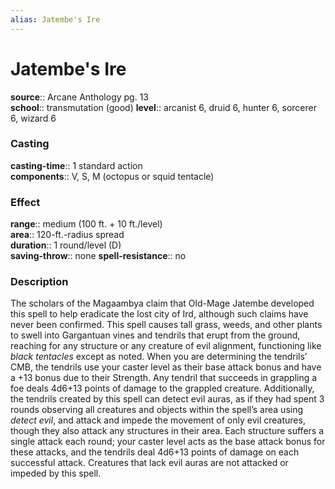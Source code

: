 ```yaml
---
alias: Jatembe's Ire
---
```


# Jatembe's Ire 

**source**:: Arcane Anthology pg. 13  
**school**:: transmutation (good)
**level**:: arcanist 6, druid 6, hunter 6, sorcerer 6, wizard 6

### Casting 

**casting-time**:: 1 standard action  
**components**:: V, S, M (octopus or squid tentacle)

### Effect 

**range**:: medium (100 ft. + 10 ft./level)  
**area**:: 120-ft.-radius spread  
**duration**:: 1 round/level (D)  
**saving-throw**:: none
**spell-resistance**:: no

### Description 

The scholars of the Magaambya claim that Old-Mage Jatembe developed this spell to help eradicate the lost city of Ird, although such claims have never been confirmed. This spell causes tall grass, weeds, and other plants to swell into Gargantuan vines and tendrils that erupt from the ground, reaching for any structure or any creature of evil alignment, functioning like *black tentacles* except as noted. When you are determining the tendrils’ CMB, the tendrils use your caster level as their base attack bonus and have a +13 bonus due to their Strength. Any tendril that succeeds in grappling a foe deals 4d6+13 points of damage to the grappled creature. Additionally, the tendrils created by this spell can detect evil auras, as if they had spent 3 rounds observing all creatures and objects within the spell’s area using *detect evil*, and attack and impede the movement of only evil creatures, though they also attack any structures in their area. Each structure suffers a single attack each round; your caster level acts as the base attack bonus for these attacks, and the tendrils deal 4d6+13 points of damage on each successful attack. Creatures that lack evil auras are not attacked or impeded by this spell.

